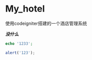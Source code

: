 # My_hotel
使用codeigniter搭建的一个酒店管理系统

***没什么***

```php
echo '1233';

```

```javascript
alert('123');
```

